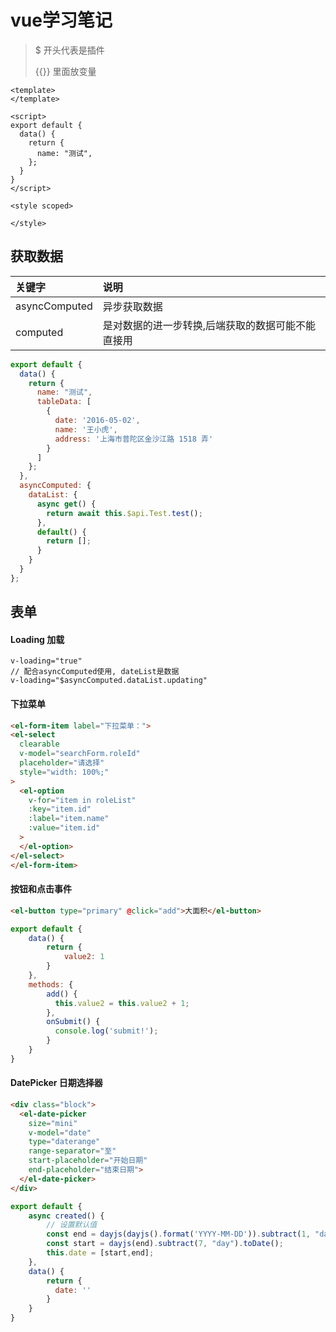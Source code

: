 # vue学习笔记

> $ 开头代表是插件
>
> {{}} 里面放变量
```vue
<template>
</template>

<script>
export default {
  data() {
    return {
      name: "测试",
    };
  }
}
</script>

<style scoped>

</style>
```
## 获取数据

关键字|说明
:---|:---
asyncComputed | 异步获取数据
computed | 是对数据的进一步转换,后端获取的数据可能不能直接用
```javascript
export default {
  data() {
    return {
      name: "测试",
      tableData: [
        {
          date: '2016-05-02',
          name: '王小虎',
          address: '上海市普陀区金沙江路 1518 弄'
        }
      ]
    };
  },
  asyncComputed: {
    dataList: {
      async get() {
        return await this.$api.Test.test();
      },
      default() {
        return [];
      }
    }
  }
};
```
## 表单
#### Loading 加载
```
v-loading="true"
// 配合asyncComputed使用, dateList是数据
v-loading="$asyncComputed.dataList.updating"
``` 

#### 下拉菜单
```html
<el-form-item label="下拉菜单：">
<el-select
  clearable
  v-model="searchForm.roleId"
  placeholder="请选择"
  style="width: 100%;"
>
  <el-option
    v-for="item in roleList"
    :key="item.id"
    :label="item.name"
    :value="item.id"
  >
  </el-option>
</el-select>
</el-form-item>
```
#### 按钮和点击事件
```html
<el-button type="primary" @click="add">大面积</el-button>
```
```javascript
export default {
    data() {
        return {
            value2: 1
        }
    },
    methods: {
        add() {
          this.value2 = this.value2 + 1;
        },
        onSubmit() {
          console.log('submit!');
        }
    }
}
```
####  DatePicker 日期选择器
```html
<div class="block">
  <el-date-picker
    size="mini"
    v-model="date"
    type="daterange"
    range-separator="至"
    start-placeholder="开始日期"
    end-placeholder="结束日期">
  </el-date-picker>
</div>
```
```javascript
export default {
    async created() {
        // 设置默认值
        const end = dayjs(dayjs().format('YYYY-MM-DD')).subtract(1, "day").toDate();
        const start = dayjs(end).subtract(7, "day").toDate();
        this.date = [start,end];
    },
    data() {
        return {
          date: ''
        }
    }
}
```